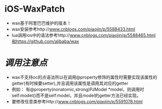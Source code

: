 # iOS-WaxPatch
* wax基于阿里巴巴维护的版本！
* wax安装参考http://www.cnblogs.com/piaojin/p/5588433.html
* lua调用ios中的语法参考http://www.cnblogs.com/piaojin/p/5588465.html和https://github.com/alibaba/wax

# *调用注意点*
* wax不支持oc的点语法所以在调用@property修饰的属性时需要实现该属性的getter(有时候要setter),并且调用该属性是调用其对应的getter
* 例如：
      有@property(nonatomic,strong)PJModel *model，则调用时self:model()而不是self:model，并且model的getter方法已经实现。
* 要修改任意类参考http://www.cnblogs.com/piaojin/p/5591078.html
